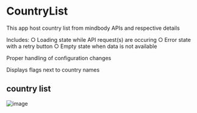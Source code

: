 # CountryList
This app host country list from mindbody APIs and respective details

Includes:
○ Loading state while API request(s) are occuring
○ Error state with a retry button
○ Empty state when data is not available

Proper handling of configuration changes

Displays flags next to country names

## country list
![image](https://github.com/vikasvmane/mindbodyhw/blob/main/CountryListScreenShot.png)
